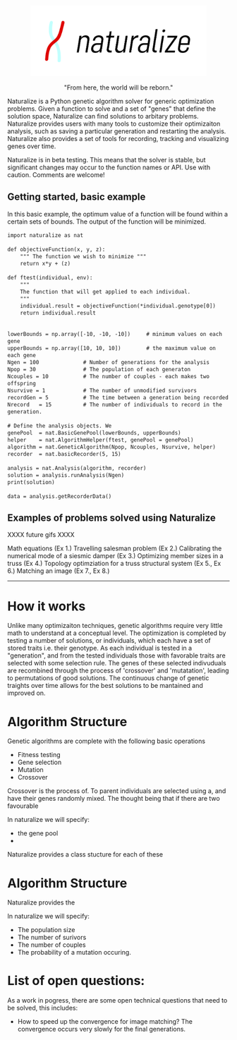 
<p align="center">
  <img src="/doc/img/logo+text.jpg" alt="drawing" width="400"/>
</p>

<p align="center">
"From here, the world will be reborn."
</p>

Naturalize is a Python genetic algorithm solver for generic optimization problems. Given a function to solve and a set of "genes" that define the solution space, Naturalize can find solutions to arbitary problems. Naturalize provides users with many tools to customize their optimizaiton analysis, such as saving a particular generation and restarting the analysis. Naturalize also provides a set of tools for recording, tracking and visualizing genes over time.

Naturalize is in beta testing. This means that the solver is stable, but significant changes may occur to the function names or API. Use with caution. Comments are welcome!

## Getting started, basic example
In this basic example, the optimum value of a function will be found within a certain sets of bounds.
The output of the function will be minimized.

```
import naturalize as nat

def objectiveFunction(x, y, z):
    """ The function we wish to minimize """
    return x*y + (z)

def ftest(individual, env):
    """
    The function that will get applied to each individual.
    """
    individual.result = objectiveFunction(*individual.genotype[0])
    return individual.result


lowerBounds = np.array([-10, -10, -10])     # minimum values on each gene
upperBounds = np.array([10, 10, 10])        # the maximum value on each gene
Ngen = 100              # Number of generations for the analysis
Npop = 30               # The population of each generaton
Ncouples = 10           # The number of couples - each makes two offspring
Nsurvive = 1            # The number of unmodified survivors
recordGen = 5           # The time between a generation being recorded 
Nrecord   = 15          # The number of individuals to record in the generation.

# Define the analysis objects. We
genePool  = nat.BasicGenePool(lowerBounds, upperBounds)
helper    = nat.AlgorithmHelper(ftest, genePool = genePool)
algorithm = nat.GeneticAlgorithm(Npop, Ncouples, Nsurvive, helper)
recorder  = nat.basicRecorder(5, 15)

analysis = nat.Analysis(algorithm, recorder)
solution = analysis.runAnalysis(Ngen)
print(solution)

data = analysis.getRecorderData()
```



## Examples of problems solved using Naturalize
XXXX future gifs XXXX

Math equations (Ex 1.)
Travelling salesman problem (Ex 2.)
Calibrating the numerical mode of a siesmic damper (Ex 3.)
Optimizing member sizes in a truss (Ex 4.)
Topology optimziation for a truss structural system (Ex 5., Ex 6.)
Matching an image (Ex 7., Ex 8.)

***

# How it works
Unlike many optimizaiton techniques, genetic algorithms require very little math to understand at a conceptual level. The optimization is completed by testing a number of solutions, or individuals, which each have a set of stored traits i.e. their genotype. As each individual is tested in a "generation", and from the tested individuals those with favorable traits are selected with some selection rule. The genes of these selected indivuduals are recombined through the process of 'crossover' and 'mutatation', leading to permutations of good solutions. The continuous change of genetic traights over time allows for the best solutions to be mantained and improved on.

# Algorithm Structure
Genetic algorithms are complete with the following basic operations

- Fitness testing
- Gene selection
- Mutation
- Crossover

Crossover is the process of. To parent individuals are selected using a, and have their genes randomly mixed. The thought being that if there are two favourable 

In naturalize we will specify:
- the gene pool
- 

Naturalize provides a class stucture for each of these


# Algorithm Structure
Naturalize provides the 

In naturalize we will specify:
- The population size
- The number of surivors
- The number of couples
- The probability of a mutation occuring.


# List of open questions:
As a work in pogress, there are some open technical questions that need to be solved, this includes:
- How to speed up the convergence for image matching? The convergence occurs very slowly for the final generations.

